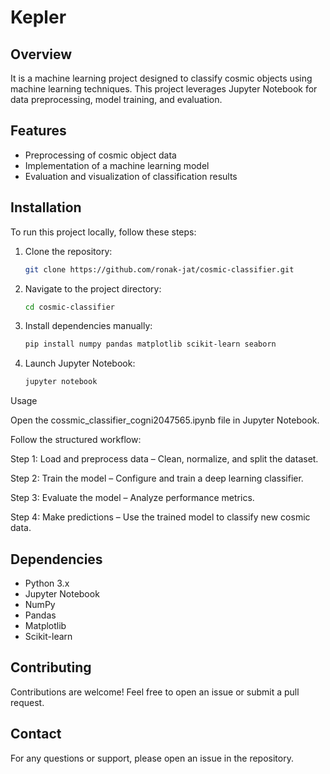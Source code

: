 # Kepler

## Overview
It is a machine learning project designed to classify cosmic objects using machine learning techniques. This project leverages Jupyter Notebook for data preprocessing, model training, and evaluation.

## Features
- Preprocessing of cosmic object data
- Implementation of a machine learning model
- Evaluation and visualization of classification results

## Installation
To run this project locally, follow these steps:

1. Clone the repository:
   ```sh
   git clone https://github.com/ronak-jat/cosmic-classifier.git
   ```
2. Navigate to the project directory:
   ```sh
   cd cosmic-classifier
   ```
3. Install dependencies manually:
   ```sh
   pip install numpy pandas matplotlib scikit-learn seaborn
   ```
4. Launch Jupyter Notebook:
   ```sh
   jupyter notebook
   ```

Usage

Open the cossmic_classifier_cogni2047565.ipynb file in Jupyter Notebook.

Follow the structured workflow:

Step 1: Load and preprocess data – Clean, normalize, and split the dataset.

Step 2: Train the model – Configure and train a deep learning classifier.

Step 3: Evaluate the model – Analyze performance metrics.

Step 4: Make predictions – Use the trained model to classify new cosmic data.

## Dependencies
- Python 3.x
- Jupyter Notebook
- NumPy
- Pandas
- Matplotlib
- Scikit-learn

## Contributing
Contributions are welcome! Feel free to open an issue or submit a pull request.

## Contact
For any questions or support, please open an issue in the repository.

